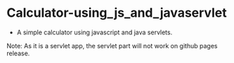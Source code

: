 # Calculator-using_js_and_javaservlet
* A simple calculator using javascript and java servlets.

Note: As it is a servlet app, the servlet part will not work on github pages release.
